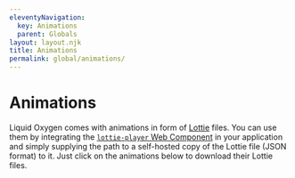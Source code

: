 ```yaml
---
eleventyNavigation:
  key: Animations
  parent: Globals
layout: layout.njk
title: Animations
permalink: global/animations/
---
```


# Animations

Liquid Oxygen comes with animations in form of [Lottie](https://airbnb.design/lottie/) files. You can use them by integrating the [`lottie-player` Web Component](https://github.com/LottieFiles/lottie-player) in your application and simply supplying the path to a self-hosted copy of the Lottie file (JSON format) to it. Just click on the animations below to download their Lottie files.

<docs-icon-group>
  <docs-icon identifier="burger-cross" bounce is-animation name="Burger+Cross"></docs-icon>
  <docs-icon identifier="comment" bounce is-animation name="Comment"></docs-icon>
  <docs-icon identifier="download" is-animation name="Download"></docs-icon>
  <docs-icon identifier="export" is-animation name="Export"></docs-icon>
  <docs-icon identifier="eye" is-animation name="Eye"></docs-icon>
  <docs-icon identifier="mute" bounce is-animation name="Mute"></docs-icon>
  <docs-icon identifier="notification-number" is-animation name="Notification Number"></docs-icon>
  <docs-icon identifier="notification" is-animation name="Notification"></docs-icon>
  <docs-icon identifier="play" is-animation name="Play"></docs-icon>
  <docs-icon identifier="refresh" is-animation name="Refresh"></docs-icon>
  <docs-icon identifier="search" is-animation name="Search"></docs-icon>
  <docs-icon identifier="test-tube" is-animation name="Test Tube"></docs-icon>
  <docs-icon identifier="trash" is-animation name="Trash"></docs-icon>
  <docs-icon identifier="upload" is-animation name="Upload"></docs-icon>
  <docs-icon identifier="warning" is-animation name="Warning"></docs-icon>
</docs-icon-group>
